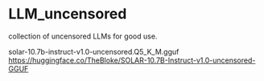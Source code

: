 # LLM_uncensored
collection of uncensored LLMs for good use.


solar-10.7b-instruct-v1.0-uncensored.Q5_K_M.gguf
https://huggingface.co/TheBloke/SOLAR-10.7B-Instruct-v1.0-uncensored-GGUF
